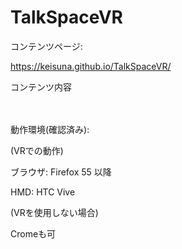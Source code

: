TalkSpaceVR
====

コンテンツページ:

 https://keisuna.github.io/TalkSpaceVR/



コンテンツ内容


　　　

動作環境(確認済み):

(VRでの動作)

ブラウザ: Firefox 55 以降

HMD: HTC Vive

(VRを使用しない場合)

Cromeも可

　　　　　　　


